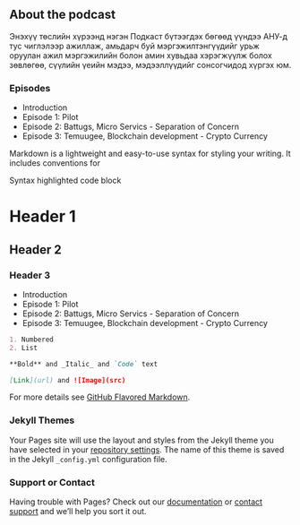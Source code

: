 ## About the podcast

Энэхүү төслийн хүрээнд нэгэн Подкаст бүтээгдэх бөгөөд үүндээ АНУ-д тус чиглэлээр ажиллаж, амьдарч буй мэргэжилтэнгүүдийг урьж оруулан ажил мэргэжилийн болон амин хувьдаа хэрэгжүүлж болох зөвлөгөө, сүүлийн үеийн мэдээ, мэдээллүүдийг сонсогчидод хүргэх юм.

### Episodes

- Introduction
- Episode 1: Pilot
- Episode 2: Battugs, Micro Servics - Separation of Concern
- Episode 3: Temuugee, Blockchain development - Crypto Currency

Markdown is a lightweight and easy-to-use syntax for styling your writing. It includes conventions for

Syntax highlighted code block

# Header 1
## Header 2
### Header 3

- Introduction
- Episode 1: Pilot
- Episode 2: Battugs, Micro Servics - Separation of Concern
- Episode 3: Temuugee, Blockchain development - Crypto Currency

```markdown
1. Numbered
2. List

**Bold** and _Italic_ and `Code` text

[Link](url) and ![Image](src)
```

For more details see [GitHub Flavored Markdown](https://guides.github.com/features/mastering-markdown/).

### Jekyll Themes

Your Pages site will use the layout and styles from the Jekyll theme you have selected in your [repository settings](https://github.com/bilguuna/humans_of_mitpu/settings). The name of this theme is saved in the Jekyll `_config.yml` configuration file.

### Support or Contact

Having trouble with Pages? Check out our [documentation](https://help.github.com/categories/github-pages-basics/) or [contact support](https://github.com/contact) and we’ll help you sort it out.
